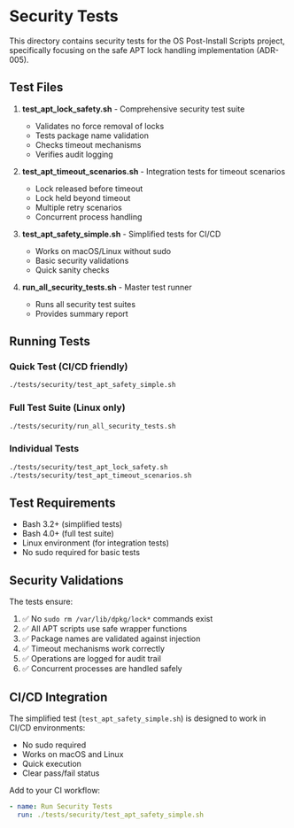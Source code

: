 # Security Tests

This directory contains security tests for the OS Post-Install Scripts project, specifically focusing on the safe APT lock handling implementation (ADR-005).

## Test Files

1. **test_apt_lock_safety.sh** - Comprehensive security test suite
   - Validates no force removal of locks
   - Tests package name validation
   - Checks timeout mechanisms
   - Verifies audit logging

2. **test_apt_timeout_scenarios.sh** - Integration tests for timeout scenarios
   - Lock released before timeout
   - Lock held beyond timeout
   - Multiple retry scenarios
   - Concurrent process handling

3. **test_apt_safety_simple.sh** - Simplified tests for CI/CD
   - Works on macOS/Linux without sudo
   - Basic security validations
   - Quick sanity checks

4. **run_all_security_tests.sh** - Master test runner
   - Runs all security test suites
   - Provides summary report

## Running Tests

### Quick Test (CI/CD friendly)
```bash
./tests/security/test_apt_safety_simple.sh
```

### Full Test Suite (Linux only)
```bash
./tests/security/run_all_security_tests.sh
```

### Individual Tests
```bash
./tests/security/test_apt_lock_safety.sh
./tests/security/test_apt_timeout_scenarios.sh
```

## Test Requirements

- Bash 3.2+ (simplified tests)
- Bash 4.0+ (full test suite)
- Linux environment (for integration tests)
- No sudo required for basic tests

## Security Validations

The tests ensure:
1. ✅ No `sudo rm /var/lib/dpkg/lock*` commands exist
2. ✅ All APT scripts use safe wrapper functions
3. ✅ Package names are validated against injection
4. ✅ Timeout mechanisms work correctly
5. ✅ Operations are logged for audit trail
6. ✅ Concurrent processes are handled safely

## CI/CD Integration

The simplified test (`test_apt_safety_simple.sh`) is designed to work in CI/CD environments:
- No sudo required
- Works on macOS and Linux
- Quick execution
- Clear pass/fail status

Add to your CI workflow:
```yaml
- name: Run Security Tests
  run: ./tests/security/test_apt_safety_simple.sh
```